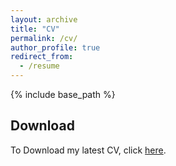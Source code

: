 ```yaml
---
layout: archive
title: "CV"
permalink: /cv/
author_profile: true
redirect_from:
  - /resume
---
```


{% include base_path %}
## Download
To Download my latest CV, click [here](/files/cv.pdf).
